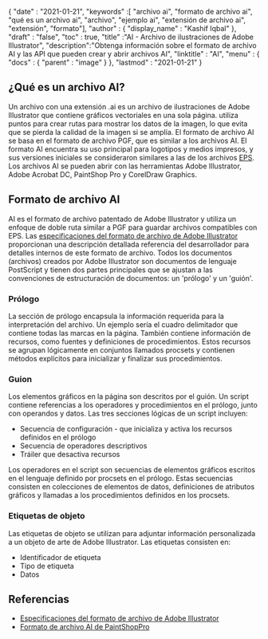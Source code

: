 {
  "date" : "2021-01-21",
  "keywords" :[ "archivo ai", "formato de archivo ai", "qué es un archivo ai", "archivo", "ejemplo ai", "extensión de archivo ai", "extensión", "formato"],
  "author" : {
    "display_name" : "Kashif Iqbal"
},
  "draft" : "false",
  "toc" : true,
  "title" :"AI - Archivo de ilustraciones de Adobe Illustrator",
  "description":"Obtenga información sobre el formato de archivo AI y las API que pueden crear y abrir archivos AI",
  "linktitle" : "AI",
  "menu" : {
    "docs" : {
      "parent" : "image"
}
},
  "lastmod" : "2021-01-21"
}

## ¿Qué es un archivo AI?

Un archivo con una extensión .ai es un archivo de ilustraciones de Adobe Illustrator que contiene gráficos vectoriales en una sola página. utiliza puntos para crear rutas para mostrar los datos de la imagen, lo que evita que se pierda la calidad de la imagen si se amplía. El formato de archivo AI se basa en el formato de archivo PGF, que es similar a los archivos AI. El formato AI encuentra su uso principal para logotipos y medios impresos, y sus versiones iniciales se consideraron similares a las de los archivos [EPS](/es/page-description-language/eps/). Los archivos AI se pueden abrir con las herramientas Adobe Illustrator, Adobe Acrobat DC, PaintShop Pro y CorelDraw Graphics.

## Formato de archivo AI

AI es el formato de archivo patentado de Adobe Illustrator y utiliza un enfoque de doble ruta similar a PGF para guardar archivos compatibles con EPS. Las [especificaciones del formato de archivo de Adobe Illustrator](https://web.archive.org/web/20150906044646/http://partners.adobe.com/public/developer/en/illustrator/sdk/AI7FileFormat.pdf) proporcionan una descripción detallada referencia del desarrollador para detalles internos de este formato de archivo. Todos los documentos (archivos) creados por Adobe Illustrator son documentos de lenguaje PostScript y tienen dos partes principales que se ajustan a las convenciones de estructuración de documentos: un 'prólogo' y un 'guión'.

### Prólogo

La sección de prólogo encapsula la información requerida para la interpretación del archivo. Un ejemplo sería el cuadro delimitador que contiene todas las marcas en la página. También contiene información de recursos, como fuentes y definiciones de procedimientos. Estos recursos se agrupan lógicamente en conjuntos llamados procsets y contienen métodos explícitos para inicializar y finalizar sus procedimientos.

### Guion

Los elementos gráficos en la página son descritos por el guión. Un script contiene referencias a los operadores y procedimientos en el prólogo, junto con operandos y datos. Las tres secciones lógicas de un script incluyen:

* Secuencia de configuración - que inicializa y activa los recursos definidos en el prólogo
* Secuencia de operadores descriptivos
* Tráiler que desactiva recursos

Los operadores en el script son secuencias de elementos gráficos escritos en el lenguaje definido por procsets en el prólogo. Estas secuencias consisten en colecciones de elementos de datos, definiciones de atributos gráficos y llamadas a los procedimientos definidos en los procsets.

### Etiquetas de objeto

Las etiquetas de objeto se utilizan para adjuntar información personalizada a un objeto de arte de Adobe Illustrator. Las etiquetas consisten en:

* Identificador de etiqueta
* Tipo de etiqueta
* Datos

## Referencias
* [Especificaciones del formato de archivo de Adobe Illustrator](https://web.archive.org/web/20150906044646/http://partners.adobe.com/public/developer/en/illustrator/sdk/AI7FileFormat.pdf)
* [Formato de archivo AI de PaintShopPro](https://www.paintshoppro.com/en/pages/ai-file/)

